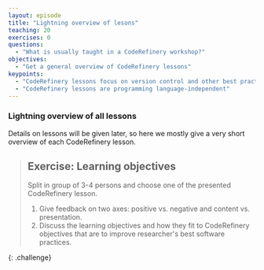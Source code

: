 ```yaml
---
layout: episode
title: "Lightning overview of lesons"
teaching: 20
exercises: 0
questions:
  - "What is usually taught in a CodeRefinery workshop?"
objectives:
  - "Get a general overview of CodeRefinery lessons"
keypoints:
  - "CodeRefinery lessons focus on version control and other best practices""
  - "CodeRefinery lessons are programming language-independent"
---
```


### Lightning overview of all lessons 

Details on lessons will be given later, so here we mostly give a very short overview of each CodeRefinery lesson.

> ## Exercise: Learning objectives
> Split in group of 3-4 persons and choose one of the presented CodeRefinery lesson.
> 1. Give feedback on two axes: positive vs. negative and content vs. presentation.
> 1. Discuss the learning objectives and how they fit to CodeRefinery objectives that are to improve researcher's best software practices.
>
{: .challenge}
